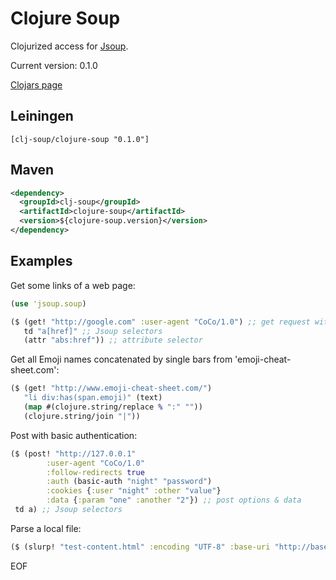 # Clojure Soup

Clojurized access for [Jsoup](http://jsoup.org/).

Current version: 0.1.0

[Clojars page](https://clojars.org/clj-soup/clojure-soup)

## Leiningen

```
[clj-soup/clojure-soup "0.1.0"]
```

## Maven
```xml
<dependency>
  <groupId>clj-soup</groupId>
  <artifactId>clojure-soup</artifactId>
  <version>${clojure-soup.version}</version>
</dependency>
```


## Examples

Get some links of a web page:

```clojure
(use 'jsoup.soup)

($ (get! "http://google.com" :user-agent "CoCo/1.0") ;; get request with options
   td "a[href]" ;; Jsoup selectors
   (attr "abs:href")) ;; attribute selector
```

Get all Emoji names concatenated by single bars from 'emoji-cheat-sheet.com':

```clojure
($ (get! "http://www.emoji-cheat-sheet.com/") 
   "li div:has(span.emoji)" (text) 
   (map #(clojure.string/replace % ":" "")) 
   (clojure.string/join "|")) 
```

Post with basic authentication:

```clojure
($ (post! "http://127.0.0.1"  
        :user-agent "CoCo/1.0" 
        :follow-redirects true
        :auth (basic-auth "night" "password")
        :cookies {:user "night" :other "value"}
        :data {:param "one" :another "2"}) ;; post options & data
 td a) ;; Jsoup selectors
```

Parse a local file:

```clojure
($ (slurp! "test-content.html" :encoding "UTF-8" :base-uri "http://base") "a[href]")
```

EOF
